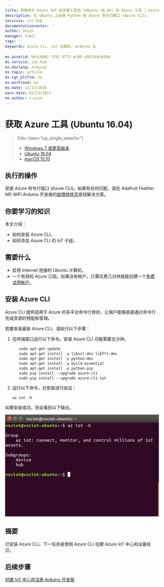 ```yaml
---
title: 获取用于 Azure IoT 初学者工具包 (Ubuntu 16.04) 的 Azure 工具 | Azure
description: 在 Ubuntu 上安装 Python 和 Azure 命令行接口 (Azure CLI)。
services: iot-hub
documentationcenter: ''
author: shizn
manager: timtl
tags: ''
keywords: azure cli, iot 云服务, arduino 云

ms.assetid: bb5cb602-7292-4772-ac90-c0b52ebc8340
ms.service: iot-hub
ms.devlang: arduino
ms.topic: article
ms.tgt_pltfrm: na
ms.workload: na
ms.date: 11/13/2016
wacn.date: 01/23/2017
ms.author: v-yiso
---
```


# 获取 Azure 工具 (Ubuntu 16.04)

> [!div class="op_single_selector"]
>- [Windows 7 或更高版本][windows]
>- [Ubuntu 16.04][ubuntu]
>- [macOS 10.10][macos]

## 执行的操作

安装 Azure 命令行接口 (Azure CLI)。如果有任何问题，请在 Adafruit Feather M0 WiFi Arduino 开发板的[故障排除页](./iot-hub-adafruit-feather-m0-wifi-kit-arduino-troubleshooting.md)查找解决方案。

## 你要学习的知识
本文介绍：

 - 如何安装 Azure CLI。
 - 如何添加 Azure CLI 的 IoT 子组。

## 需要什么

 - 启用 Internet 连接的 Ubuntu 计算机。
 - 一个有效的 Azure 订阅。如果没有帐户，只需花费几分钟就能创建一个[免费试用帐户](https://www.azure.cn/pricing/1rmb-trial/)。

## 安装 Azure CLI
Azure CLI 提供适用于 Azure 的多平台命令行体验，让用户能够直接通过命令行完成资源的预配和管理。

若要安装最新 Azure CLI，请执行以下步骤：

1. 在终端窗口运行以下命令。安装 Azure CLI 可能需要五分钟。

    ```
       sudo apt-get update
       sudo apt-get install -y libssl-dev libffi-dev
       sudo apt-get install -y python-dev
       sudo apt-get install -y build-essential
       sudo apt-get install -y python-pip
       sudo pip install --upgrade azure-cli
       sudo pip install --upgrade azure-cli-iot
    ```

2. 运行以下命令，对安装进行验证：

    ```
    az iot -h
    ```

如果安装成功，则会看到以下输出。

![指示成功的输出][output]  

## 摘要
已安装 Azure CLI。下一任务是使用 Azure CLI 创建 Azure IoT 中心和设备标识。

## 后续步骤
[创建 IoT 中心并注册 Arduino 开发板][create-your-iot-hub-and-register-your-arduino-board]
<!-- Images and links -->

[windows]: ./iot-hub-adafruit-feather-m0-wifi-kit-arduino-lesson2-get-azure-tools-win32.md
[ubuntu]: ./iot-hub-adafruit-feather-m0-wifi-kit-arduino-lesson2-get-azure-tools-ubuntu.md
[macos]: ./iot-hub-adafruit-feather-m0-wifi-kit-arduino-lesson2-get-azure-tools-mac.md
[output]: ./media/iot-hub-adafruit-feather-m0-wifi-lessons/lesson2/az_iot_help_ubuntu.png
[create-your-iot-hub-and-register-your-arduino-board]: ./iot-hub-adafruit-feather-m0-wifi-kit-arduino-lesson2-prepare-azure-iot-hub.md

<!---HONumber=Mooncake_0116_2017-->